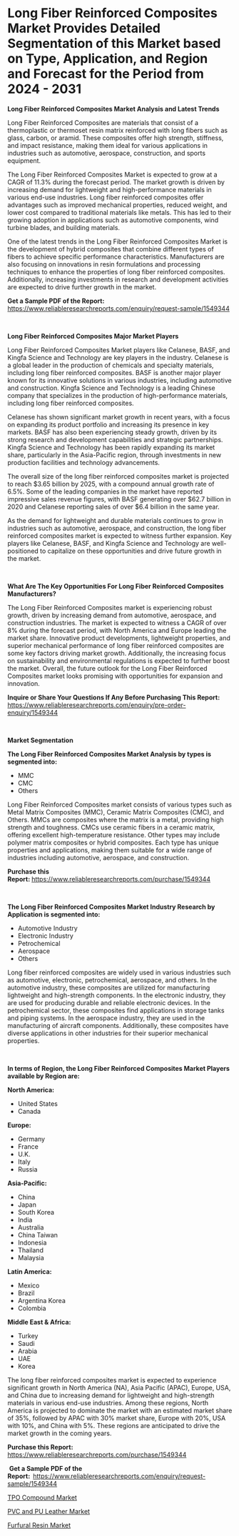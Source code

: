 <p><h1>Long Fiber Reinforced Composites Market Provides Detailed Segmentation of this Market based on Type, Application, and Region and Forecast for the Period from 2024 - 2031</h1></p><p><strong>Long Fiber Reinforced Composites Market Analysis and Latest Trends</strong></p>
<p><p>Long Fiber Reinforced Composites are materials that consist of a thermoplastic or thermoset resin matrix reinforced with long fibers such as glass, carbon, or aramid. These composites offer high strength, stiffness, and impact resistance, making them ideal for various applications in industries such as automotive, aerospace, construction, and sports equipment.</p><p>The Long Fiber Reinforced Composites Market is expected to grow at a CAGR of 11.3% during the forecast period. The market growth is driven by increasing demand for lightweight and high-performance materials in various end-use industries. Long fiber reinforced composites offer advantages such as improved mechanical properties, reduced weight, and lower cost compared to traditional materials like metals. This has led to their growing adoption in applications such as automotive components, wind turbine blades, and building materials.</p><p>One of the latest trends in the Long Fiber Reinforced Composites Market is the development of hybrid composites that combine different types of fibers to achieve specific performance characteristics. Manufacturers are also focusing on innovations in resin formulations and processing techniques to enhance the properties of long fiber reinforced composites. Additionally, increasing investments in research and development activities are expected to drive further growth in the market.</p></p>
<p><strong>Get a Sample PDF of the Report:&nbsp;</strong> <a href="https://www.reliableresearchreports.com/enquiry/request-sample/1549344">https://www.reliableresearchreports.com/enquiry/request-sample/1549344</a></p>
<p>&nbsp;</p>
<p><strong>Long Fiber Reinforced Composites Major Market Players</strong></p>
<p><p>Long Fiber Reinforced Composites Market players like Celanese, BASF, and Kingfa Science and Technology are key players in the industry. Celanese is a global leader in the production of chemicals and specialty materials, including long fiber reinforced composites. BASF is another major player known for its innovative solutions in various industries, including automotive and construction. Kingfa Science and Technology is a leading Chinese company that specializes in the production of high-performance materials, including long fiber reinforced composites.</p><p>Celanese has shown significant market growth in recent years, with a focus on expanding its product portfolio and increasing its presence in key markets. BASF has also been experiencing steady growth, driven by its strong research and development capabilities and strategic partnerships. Kingfa Science and Technology has been rapidly expanding its market share, particularly in the Asia-Pacific region, through investments in new production facilities and technology advancements.</p><p>The overall size of the long fiber reinforced composites market is projected to reach $3.65 billion by 2025, with a compound annual growth rate of 6.5%. Some of the leading companies in the market have reported impressive sales revenue figures, with BASF generating over $62.7 billion in 2020 and Celanese reporting sales of over $6.4 billion in the same year.</p><p>As the demand for lightweight and durable materials continues to grow in industries such as automotive, aerospace, and construction, the long fiber reinforced composites market is expected to witness further expansion. Key players like Celanese, BASF, and Kingfa Science and Technology are well-positioned to capitalize on these opportunities and drive future growth in the market.</p></p>
<p>&nbsp;</p>
<p><strong>What Are The Key Opportunities For Long Fiber Reinforced Composites Manufacturers?</strong></p>
<p><p>The Long Fiber Reinforced Composites market is experiencing robust growth, driven by increasing demand from automotive, aerospace, and construction industries. The market is expected to witness a CAGR of over 8% during the forecast period, with North America and Europe leading the market share. Innovative product developments, lightweight properties, and superior mechanical performance of long fiber reinforced composites are some key factors driving market growth. Additionally, the increasing focus on sustainability and environmental regulations is expected to further boost the market. Overall, the future outlook for the Long Fiber Reinforced Composites market looks promising with opportunities for expansion and innovation.</p></p>
<p><strong>Inquire or Share Your Questions If Any Before Purchasing This Report:</strong> <a href="https://www.reliableresearchreports.com/enquiry/pre-order-enquiry/1549344">https://www.reliableresearchreports.com/enquiry/pre-order-enquiry/1549344</a></p>
<p>&nbsp;</p>
<p><strong>Market Segmentation</strong></p>
<p><strong>The Long Fiber Reinforced Composites Market Analysis by types is segmented into:</strong></p>
<p><ul><li>MMC</li><li>CMC</li><li>Others</li></ul></p>
<p><p>Long Fiber Reinforced Composites market consists of various types such as Metal Matrix Composites (MMC), Ceramic Matrix Composites (CMC), and Others. MMCs are composites where the matrix is a metal, providing high strength and toughness. CMCs use ceramic fibers in a ceramic matrix, offering excellent high-temperature resistance. Other types may include polymer matrix composites or hybrid composites. Each type has unique properties and applications, making them suitable for a wide range of industries including automotive, aerospace, and construction.</p></p>
<p><strong>Purchase this Report:&nbsp;</strong><a href="https://www.reliableresearchreports.com/purchase/1549344">https://www.reliableresearchreports.com/purchase/1549344</a></p>
<p>&nbsp;</p>
<p><strong>The Long Fiber Reinforced Composites Market Industry Research by Application is segmented into:</strong></p>
<p><ul><li>Automotive Industry</li><li>Electronic Industry</li><li>Petrochemical</li><li>Aerospace</li><li>Others</li></ul></p>
<p><p>Long fiber reinforced composites are widely used in various industries such as automotive, electronic, petrochemical, aerospace, and others. In the automotive industry, these composites are utilized for manufacturing lightweight and high-strength components. In the electronic industry, they are used for producing durable and reliable electronic devices. In the petrochemical sector, these composites find applications in storage tanks and piping systems. In the aerospace industry, they are used in the manufacturing of aircraft components. Additionally, these composites have diverse applications in other industries for their superior mechanical properties.</p></p>
<p>&nbsp;</p>
<p><strong>In terms of Region, the Long Fiber Reinforced Composites Market Players available by Region are:</strong></p>
<p>
    <p> <strong> North America: </strong>
        <ul>
            <li>United States</li>
            <li>Canada</li>
        </ul>
        </p> 
    <p> <strong> Europe: </strong>
        <ul>
            <li>Germany</li>
            <li>France</li>
            <li>U.K.</li>
            <li>Italy</li>
            <li>Russia</li>
        </ul>
        </p> 
    <p> <strong> Asia-Pacific: </strong>
        <ul>
            <li>China</li>
            <li>Japan</li>
            <li>South Korea</li>
            <li>India</li>
            <li>Australia</li>
            <li>China Taiwan</li>
            <li>Indonesia</li>
            <li>Thailand</li>
            <li>Malaysia</li>
        </ul>
        </p> 
    <p> <strong> Latin America: </strong>
        <ul>
            <li>Mexico</li>
            <li>Brazil</li>
            <li>Argentina Korea</li>
            <li>Colombia</li>
        </ul>
        </p> 
    <p> <strong> Middle East & Africa: </strong>
        <ul>
            <li>Turkey</li>
            <li>Saudi</li>
            <li>Arabia</li>
            <li>UAE</li>
            <li>Korea</li>
        </ul>
    </p>
    </p>
<p><p>The long fiber reinforced composites market is expected to experience significant growth in North America (NA), Asia Pacific (APAC), Europe, USA, and China due to increasing demand for lightweight and high-strength materials in various end-use industries. Among these regions, North America is projected to dominate the market with an estimated market share of 35%, followed by APAC with 30% market share, Europe with 20%, USA with 10%, and China with 5%. These regions are anticipated to drive the market growth in the coming years.</p></p>
<p><strong>Purchase this Report: </strong><a href="https://www.reliableresearchreports.com/purchase/1549344">https://www.reliableresearchreports.com/purchase/1549344</a></p>
<p>&nbsp;<strong>Get a Sample PDF of the Report:&nbsp;&nbsp;</strong><a href="https://www.reliableresearchreports.com/enquiry/request-sample/1549344">https://www.reliableresearchreports.com/enquiry/request-sample/1549344</a></p>
<p><strong></strong></p>
<p><p><a href="https://github.com/timeliteaut/Market-Research-Report-List-1/blob/main/tpo-compound-market.md">TPO Compound Market</a></p><p><a href="https://github.com/bobicer/Market-Research-Report-List-2/blob/main/pvc-and-pu-leather-market.md">PVC and PU Leather Market</a></p><p><a href="https://github.com/seekum/Market-Research-Report-List-1/blob/main/furfural-resin-market.md">Furfural Resin Market</a></p></p>
